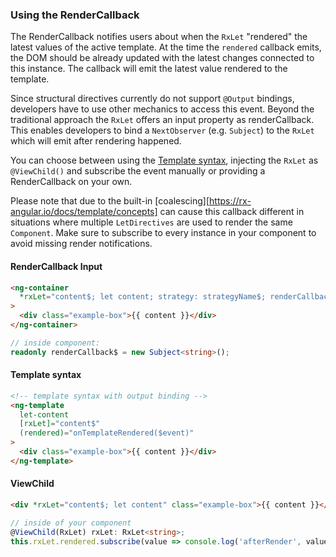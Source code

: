 ### Using the RenderCallback

The RenderCallback notifies users about when the `RxLet` "rendered" the latest values of the
active template.
At the time the `rendered` callback emits, the DOM should be already updated with the latest changes connected
to this instance.
The callback will emit the latest value rendered to the template.

Since structural directives currently do not support `@Output` bindings, developers have to use other mechanics
to access this event.
Beyond the traditional approach the `RxLet` offers an input property as renderCallback.
This enables developers to bind a `NextObserver` (e.g. `Subject`) to the `RxLet` which will emit after
rendering happened.

You can choose between using the [Template syntax](https://angular.io/guide/template-syntax), injecting the
`RxLet` as `@ViewChild()` and subscribe the event manually or providing a RenderCallback on your own.

Please note that due to the built-in
[coalescing][https://rx-angular.io/docs/template/concepts] can cause this
callback different in situations where multiple `LetDirectives` are used to render the same
`Component`. Make sure to subscribe to every instance in your component to avoid missing render
notifications.

#### RenderCallback Input

```html
<ng-container
  *rxLet="content$; let content; strategy: strategyName$; renderCallback: renderCallback$"
>
  <div class="example-box">{{ content }}</div>
</ng-container>
```

```ts
// inside component:
readonly renderCallback$ = new Subject<string>();
```

#### Template syntax

```html
<!-- template syntax with output binding -->
<ng-template
  let-content
  [rxLet]="content$"
  (rendered)="onTemplateRendered($event)"
>
  <div class="example-box">{{ content }}</div>
</ng-template>
```

#### ViewChild

```html
<div *rxLet="content$; let content" class="example-box">{{ content }}</div>
```

```ts
// inside of your component
@ViewChild(RxLet) rxLet: RxLet<string>;
this.rxLet.rendered.subscribe(value => console.log('afterRender', value));
```

